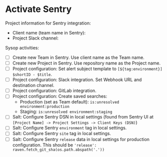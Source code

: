 # Activate Sentry

Project information for Sentry integration:
* Client name (team name in Sentry): 
* Project Slack channel: 

Sysop activities:
* [ ] Create new Team in Sentry. Use client name as the Team name.
* [ ] Create new Project in Sentry. Use repository name as the Project name.
* [ ] Project configuration: Set alert subject template to `[${tag:environment}] $shortID - $title`.
* [ ] Project configuration: Slack integration. Set Webhook URL and destination channel.
* [ ] Project configuration: GitLab integration.
* [ ] Project configuration: Create saved searches:
  * Production (set as Team default): `is:unresolved environment:production`
  * Staging: `is:unresolved environment:staging`
* [ ] Salt: Configure Sentry DSN in local settings (found from Sentry UI at `[Project Name] -> Project Settings -> Client Keys (DSN)`)
* [ ] Salt: Configure Sentry `environment` tag in local settings.
* [ ] Salt: Configure Sentry `site` tag in local settings.
* [ ] Salt: Configure Sentry `release` data in local settings for production configuration. This should be `'release': raven.fetch_git_sha(os.path.abspath('.'))`
